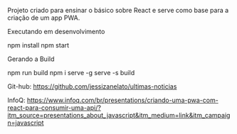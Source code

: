 Projeto criado para ensinar o básico sobre React e serve como base para a criação de um app PWA.

Executando em desenvolvimento

npm install
npm start


Gerando a Build

npm run build
npm i serve -g
serve -s build

Git-hub:
https://github.com/jessizanelato/ultimas-noticias

InfoQ:
https://www.infoq.com/br/presentations/criando-uma-pwa-com-react-para-consumir-uma-api/?itm_source=presentations_about_javascript&itm_medium=link&itm_campaign=javascript